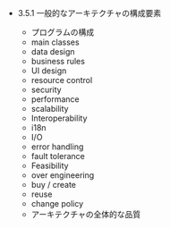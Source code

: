 - 3.5.1 一般的なアーキテクチャの構成要素

  - プログラムの構成
  - main classes
  - data design
  - business rules
  - UI design
  - resource control
  - security
  - performance
  - scalability
  - Interoperability
  - i18n
  - I/O
  - error handling
  - fault tolerance
  - Feasibility
  - over engineering
  - buy / create
  - reuse
  - change policy
  - アーキテクチャの全体的な品質

